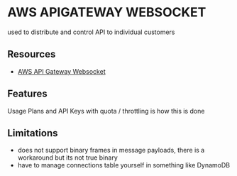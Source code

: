 # AWS APIGATEWAY WEBSOCKET
used to distribute and control API to individual customers

## Resources

- [AWS API Gateway Websocket](https://docs.aws.amazon.com/apigateway/latest/developerguide/apigateway-websocket-api.html)

## Features
Usage Plans and API Keys with quota / throttling is how this is done

## Limitations
- does not support binary frames in message payloads, there is a workaround but its not true binary
- have to manage connections table yourself in something like DynamoDB